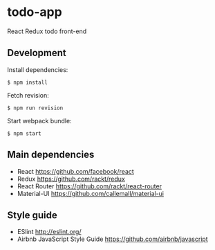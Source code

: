 # todo-app
React Redux todo front-end

## Development

Install dependencies:
```
$ npm install
```

Fetch revision:
```
$ npm run revision
```

Start webpack bundle:
```
$ npm start
```

## Main dependencies
- React https://github.com/facebook/react
- Redux https://github.com/rackt/redux
- React Router https://github.com/rackt/react-router
- Material-UI https://github.com/callemall/material-ui

## Style guide
- ESlint http://eslint.org/
- Airbnb JavaScript Style Guide https://github.com/airbnb/javascript
